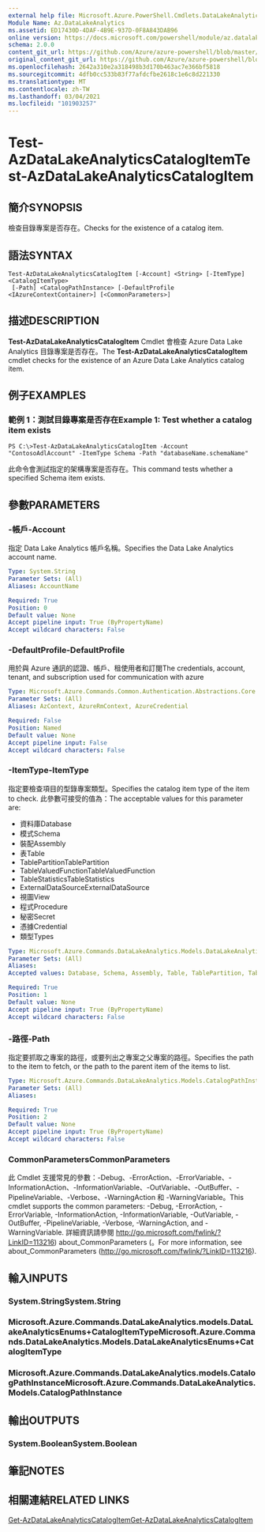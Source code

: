 ```yaml
---
external help file: Microsoft.Azure.PowerShell.Cmdlets.DataLakeAnalytics.dll-Help.xml
Module Name: Az.DataLakeAnalytics
ms.assetid: ED17430D-4DAF-4B9E-937D-0F8A843DAB96
online version: https://docs.microsoft.com/powershell/module/az.datalakeanalytics/test-azdatalakeanalyticscatalogitem
schema: 2.0.0
content_git_url: https://github.com/Azure/azure-powershell/blob/master/src/DataLakeAnalytics/DataLakeAnalytics/help/Test-AzDataLakeAnalyticsCatalogItem.md
original_content_git_url: https://github.com/Azure/azure-powershell/blob/master/src/DataLakeAnalytics/DataLakeAnalytics/help/Test-AzDataLakeAnalyticsCatalogItem.md
ms.openlocfilehash: 2642a310e2a318498b3d170b463ac7e366bf5818
ms.sourcegitcommit: 4dfb0cc533b83f77afdcfbe2618c1e6c8d221330
ms.translationtype: MT
ms.contentlocale: zh-TW
ms.lasthandoff: 03/04/2021
ms.locfileid: "101903257"
---
```

# <span data-ttu-id="a7e3f-101">Test-AzDataLakeAnalyticsCatalogItem</span><span class="sxs-lookup"><span data-stu-id="a7e3f-101">Test-AzDataLakeAnalyticsCatalogItem</span></span>

## <span data-ttu-id="a7e3f-102">簡介</span><span class="sxs-lookup"><span data-stu-id="a7e3f-102">SYNOPSIS</span></span>
<span data-ttu-id="a7e3f-103">檢查目錄專案是否存在。</span><span class="sxs-lookup"><span data-stu-id="a7e3f-103">Checks for the existence of a catalog item.</span></span>

## <span data-ttu-id="a7e3f-104">語法</span><span class="sxs-lookup"><span data-stu-id="a7e3f-104">SYNTAX</span></span>

```
Test-AzDataLakeAnalyticsCatalogItem [-Account] <String> [-ItemType] <CatalogItemType>
 [-Path] <CatalogPathInstance> [-DefaultProfile <IAzureContextContainer>] [<CommonParameters>]
```

## <span data-ttu-id="a7e3f-105">描述</span><span class="sxs-lookup"><span data-stu-id="a7e3f-105">DESCRIPTION</span></span>
<span data-ttu-id="a7e3f-106">**Test-AzDataLakeAnalyticsCatalogItem** Cmdlet 會檢查 Azure Data Lake Analytics 目錄專案是否存在。</span><span class="sxs-lookup"><span data-stu-id="a7e3f-106">The **Test-AzDataLakeAnalyticsCatalogItem** cmdlet checks for the existence of an Azure Data Lake Analytics catalog item.</span></span>

## <span data-ttu-id="a7e3f-107">例子</span><span class="sxs-lookup"><span data-stu-id="a7e3f-107">EXAMPLES</span></span>

### <span data-ttu-id="a7e3f-108">範例 1：測試目錄專案是否存在</span><span class="sxs-lookup"><span data-stu-id="a7e3f-108">Example 1: Test whether a catalog item exists</span></span>
```
PS C:\>Test-AzDataLakeAnalyticsCatalogItem -Account "ContosoAdlAccount" -ItemType Schema -Path "databaseName.schemaName"
```

<span data-ttu-id="a7e3f-109">此命令會測試指定的架構專案是否存在。</span><span class="sxs-lookup"><span data-stu-id="a7e3f-109">This command tests whether a specified Schema item exists.</span></span>

## <span data-ttu-id="a7e3f-110">參數</span><span class="sxs-lookup"><span data-stu-id="a7e3f-110">PARAMETERS</span></span>

### <span data-ttu-id="a7e3f-111">-帳戶</span><span class="sxs-lookup"><span data-stu-id="a7e3f-111">-Account</span></span>
<span data-ttu-id="a7e3f-112">指定 Data Lake Analytics 帳戶名稱。</span><span class="sxs-lookup"><span data-stu-id="a7e3f-112">Specifies the Data Lake Analytics account name.</span></span>

```yaml
Type: System.String
Parameter Sets: (All)
Aliases: AccountName

Required: True
Position: 0
Default value: None
Accept pipeline input: True (ByPropertyName)
Accept wildcard characters: False
```

### <span data-ttu-id="a7e3f-113">-DefaultProfile</span><span class="sxs-lookup"><span data-stu-id="a7e3f-113">-DefaultProfile</span></span>
<span data-ttu-id="a7e3f-114">用於與 Azure 通訊的認證、帳戶、租使用者和訂閱</span><span class="sxs-lookup"><span data-stu-id="a7e3f-114">The credentials, account, tenant, and subscription used for communication with azure</span></span>

```yaml
Type: Microsoft.Azure.Commands.Common.Authentication.Abstractions.Core.IAzureContextContainer
Parameter Sets: (All)
Aliases: AzContext, AzureRmContext, AzureCredential

Required: False
Position: Named
Default value: None
Accept pipeline input: False
Accept wildcard characters: False
```

### <span data-ttu-id="a7e3f-115">-ItemType</span><span class="sxs-lookup"><span data-stu-id="a7e3f-115">-ItemType</span></span>
<span data-ttu-id="a7e3f-116">指定要檢查項目的型錄專案類型。</span><span class="sxs-lookup"><span data-stu-id="a7e3f-116">Specifies the catalog item type of the item to check.</span></span>
<span data-ttu-id="a7e3f-117">此參數可接受的值為：</span><span class="sxs-lookup"><span data-stu-id="a7e3f-117">The acceptable values for this parameter are:</span></span>
- <span data-ttu-id="a7e3f-118">資料庫</span><span class="sxs-lookup"><span data-stu-id="a7e3f-118">Database</span></span>
- <span data-ttu-id="a7e3f-119">模式</span><span class="sxs-lookup"><span data-stu-id="a7e3f-119">Schema</span></span>
- <span data-ttu-id="a7e3f-120">裝配</span><span class="sxs-lookup"><span data-stu-id="a7e3f-120">Assembly</span></span>
- <span data-ttu-id="a7e3f-121">表</span><span class="sxs-lookup"><span data-stu-id="a7e3f-121">Table</span></span>
- <span data-ttu-id="a7e3f-122">TablePartition</span><span class="sxs-lookup"><span data-stu-id="a7e3f-122">TablePartition</span></span>
- <span data-ttu-id="a7e3f-123">TableValuedFunction</span><span class="sxs-lookup"><span data-stu-id="a7e3f-123">TableValuedFunction</span></span>
- <span data-ttu-id="a7e3f-124">TableStatistics</span><span class="sxs-lookup"><span data-stu-id="a7e3f-124">TableStatistics</span></span>
- <span data-ttu-id="a7e3f-125">ExternalDataSource</span><span class="sxs-lookup"><span data-stu-id="a7e3f-125">ExternalDataSource</span></span>
- <span data-ttu-id="a7e3f-126">視圖</span><span class="sxs-lookup"><span data-stu-id="a7e3f-126">View</span></span>
- <span data-ttu-id="a7e3f-127">程式</span><span class="sxs-lookup"><span data-stu-id="a7e3f-127">Procedure</span></span>
- <span data-ttu-id="a7e3f-128">秘密</span><span class="sxs-lookup"><span data-stu-id="a7e3f-128">Secret</span></span>
- <span data-ttu-id="a7e3f-129">憑據</span><span class="sxs-lookup"><span data-stu-id="a7e3f-129">Credential</span></span>
- <span data-ttu-id="a7e3f-130">類型</span><span class="sxs-lookup"><span data-stu-id="a7e3f-130">Types</span></span>

```yaml
Type: Microsoft.Azure.Commands.DataLakeAnalytics.Models.DataLakeAnalyticsEnums+CatalogItemType
Parameter Sets: (All)
Aliases:
Accepted values: Database, Schema, Assembly, Table, TablePartition, TableValuedFunction, TableStatistics, ExternalDataSource, View, Procedure, Secret, Credential, Types, Package

Required: True
Position: 1
Default value: None
Accept pipeline input: True (ByPropertyName)
Accept wildcard characters: False
```

### <span data-ttu-id="a7e3f-131">-路徑</span><span class="sxs-lookup"><span data-stu-id="a7e3f-131">-Path</span></span>
<span data-ttu-id="a7e3f-132">指定要抓取之專案的路徑，或要列出之專案之父專案的路徑。</span><span class="sxs-lookup"><span data-stu-id="a7e3f-132">Specifies the path to the item to fetch, or the path to the parent item of the items to list.</span></span>

```yaml
Type: Microsoft.Azure.Commands.DataLakeAnalytics.Models.CatalogPathInstance
Parameter Sets: (All)
Aliases:

Required: True
Position: 2
Default value: None
Accept pipeline input: True (ByPropertyName)
Accept wildcard characters: False
```

### <span data-ttu-id="a7e3f-133">CommonParameters</span><span class="sxs-lookup"><span data-stu-id="a7e3f-133">CommonParameters</span></span>
<span data-ttu-id="a7e3f-134">此 Cmdlet 支援常見的參數：-Debug、-ErrorAction、-ErrorVariable、-InformationAction、-InformationVariable、-OutVariable、-OutBuffer、-PipelineVariable、-Verbose、-WarningAction 和 -WarningVariable。</span><span class="sxs-lookup"><span data-stu-id="a7e3f-134">This cmdlet supports the common parameters: -Debug, -ErrorAction, -ErrorVariable, -InformationAction, -InformationVariable, -OutVariable, -OutBuffer, -PipelineVariable, -Verbose, -WarningAction, and -WarningVariable.</span></span> <span data-ttu-id="a7e3f-135">詳細資訊請參閱 http://go.microsoft.com/fwlink/?LinkID=113216) about_CommonParameters (。</span><span class="sxs-lookup"><span data-stu-id="a7e3f-135">For more information, see about_CommonParameters (http://go.microsoft.com/fwlink/?LinkID=113216).</span></span>

## <span data-ttu-id="a7e3f-136">輸入</span><span class="sxs-lookup"><span data-stu-id="a7e3f-136">INPUTS</span></span>

### <span data-ttu-id="a7e3f-137">System.String</span><span class="sxs-lookup"><span data-stu-id="a7e3f-137">System.String</span></span>

### <span data-ttu-id="a7e3f-138">Microsoft.Azure.Commands.DataLakeAnalytics.models.DataLakeAnalyticsEnums+CatalogItemType</span><span class="sxs-lookup"><span data-stu-id="a7e3f-138">Microsoft.Azure.Commands.DataLakeAnalytics.Models.DataLakeAnalyticsEnums+CatalogItemType</span></span>

### <span data-ttu-id="a7e3f-139">Microsoft.Azure.Commands.DataLakeAnalytics.models.CatalogPathInstance</span><span class="sxs-lookup"><span data-stu-id="a7e3f-139">Microsoft.Azure.Commands.DataLakeAnalytics.Models.CatalogPathInstance</span></span>

## <span data-ttu-id="a7e3f-140">輸出</span><span class="sxs-lookup"><span data-stu-id="a7e3f-140">OUTPUTS</span></span>

### <span data-ttu-id="a7e3f-141">System.Boolean</span><span class="sxs-lookup"><span data-stu-id="a7e3f-141">System.Boolean</span></span>

## <span data-ttu-id="a7e3f-142">筆記</span><span class="sxs-lookup"><span data-stu-id="a7e3f-142">NOTES</span></span>

## <span data-ttu-id="a7e3f-143">相關連結</span><span class="sxs-lookup"><span data-stu-id="a7e3f-143">RELATED LINKS</span></span>

[<span data-ttu-id="a7e3f-144">Get-AzDataLakeAnalyticsCatalogItem</span><span class="sxs-lookup"><span data-stu-id="a7e3f-144">Get-AzDataLakeAnalyticsCatalogItem</span></span>](./Get-AzDataLakeAnalyticsCatalogItem.md)


